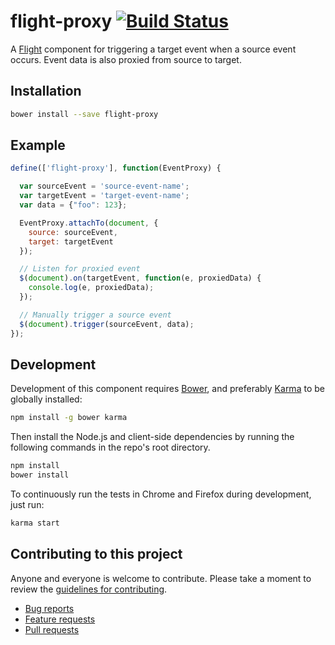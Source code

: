 # flight-proxy [![Build Status](https://secure.travis-ci.org/cameronhunter/flight-proxy.png)](http://travis-ci.org/cameronhunter/flight-proxy)

A [Flight](https://github.com/flightjs/flight) component for triggering a target event when a source event occurs. Event data is also proxied from source to target.

## Installation

```bash
bower install --save flight-proxy
```

## Example

```javascript
define(['flight-proxy'], function(EventProxy) {

  var sourceEvent = 'source-event-name';
  var targetEvent = 'target-event-name';
  var data = {"foo": 123};

  EventProxy.attachTo(document, {
    source: sourceEvent,
    target: targetEvent
  });

  // Listen for proxied event
  $(document).on(targetEvent, function(e, proxiedData) {
    console.log(e, proxiedData);
  });

  // Manually trigger a source event
  $(document).trigger(sourceEvent, data);
});
```

## Development

Development of this component requires [Bower](http://bower.io), and preferably
[Karma](http://karma-runner.github.io) to be globally installed:

```bash
npm install -g bower karma
```

Then install the Node.js and client-side dependencies by running the following
commands in the repo's root directory.

```bash
npm install
bower install
```

To continuously run the tests in Chrome and Firefox during development, just run:

```bash
karma start
```

## Contributing to this project

Anyone and everyone is welcome to contribute. Please take a moment to
review the [guidelines for contributing](CONTRIBUTING.md).

* [Bug reports](CONTRIBUTING.md#bugs)
* [Feature requests](CONTRIBUTING.md#features)
* [Pull requests](CONTRIBUTING.md#pull-requests)
